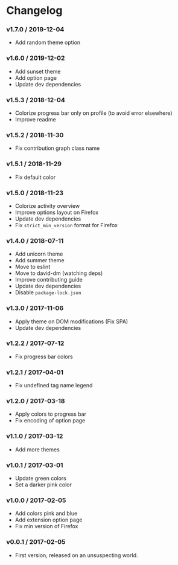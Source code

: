 Changelog
=========

### v1.7.0 / 2019-12-04

  - Add random theme option

### v1.6.0 / 2019-12-02

  - Add sunset theme
  - Add option page
  - Update dev dependencies

### v1.5.3 / 2018-12-04

  - Colorize progress bar only on profile (to avoid error elsewhere)
  - Improve readme

### v1.5.2 / 2018-11-30

  - Fix contribution graph class name

### v1.5.1 / 2018-11-29

  - Fix default color

### v1.5.0 / 2018-11-23

  - Colorize activity overview
  - Improve options layout on Firefox
  - Update dev dependencies
  - Fix `strict_min_version` format for Firefox

### v1.4.0 / 2018-07-11

  - Add unicorn theme
  - Add summer theme
  - Move to eslint
  - Move to david-dm (watching deps)
  - Improve contributing guide
  - Update dev dependencies
  - Disable `package-lock.json`

### v1.3.0 / 2017-11-06

  - Apply theme on DOM modifications (Fix SPA)
  - Update dev dependencies

### v1.2.2 / 2017-07-12

  - Fix progress bar colors

### v1.2.1 / 2017-04-01

  - Fix undefined tag name legend

### v1.2.0 / 2017-03-18

  - Apply colors to progress bar
  - Fix encoding of option page

### v1.1.0 / 2017-03-12

  - Add more themes

### v1.0.1 / 2017-03-01

  - Update green colors
  - Set a darker pink color

### v1.0.0 / 2017-02-05

  - Add colors pink and blue
  - Add extension option page
  - Fix min version of Firefox

### v0.0.1 / 2017-02-05

  - First version, released on an unsuspecting world.

